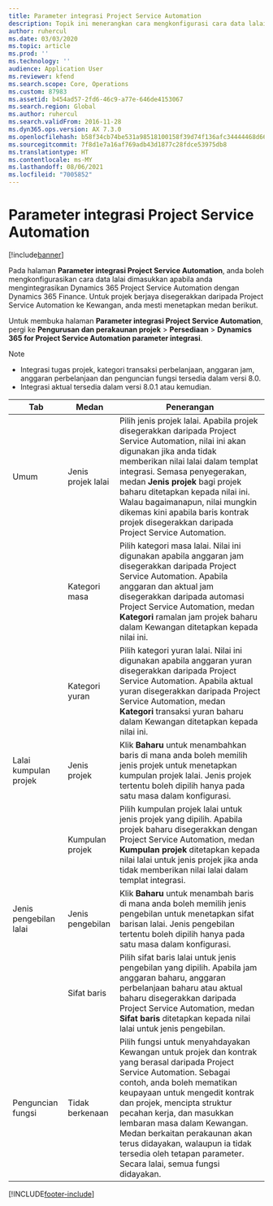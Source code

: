 ```yaml
---
title: Parameter integrasi Project Service Automation
description: Topik ini menerangkan cara mengkonfigurasi cara data lalai dimasukkan apabila anda mengintegrasikan Microsoft Dynamics 365 for Project Service Automation dengan Microsoft Dynamics 365 Finance.
author: ruhercul
ms.date: 03/03/2020
ms.topic: article
ms.prod: ''
ms.technology: ''
audience: Application User
ms.reviewer: kfend
ms.search.scope: Core, Operations
ms.custom: 87983
ms.assetid: b454ad57-2fd6-46c9-a77e-646de4153067
ms.search.region: Global
ms.author: ruhercul
ms.search.validFrom: 2016-11-28
ms.dyn365.ops.version: AX 7.3.0
ms.openlocfilehash: b58f34cb74be531a98518100158f39d74f136afc34444468d666cd4e9394af6f
ms.sourcegitcommit: 7f8d1e7a16af769adb43d1877c28fdce53975db8
ms.translationtype: HT
ms.contentlocale: ms-MY
ms.lasthandoff: 08/06/2021
ms.locfileid: "7005852"
---
```

# <a name="project-service-automation-integration-parameters"></a>Parameter integrasi Project Service Automation

[!include[banner](../includes/banner.md)]

Pada halaman **Parameter integrasi Project Service Automation**, anda boleh mengkonfigurasikan cara data lalai dimasukkan apabila anda mengintegrasikan Dynamics 365 Project Service Automation dengan Dynamics 365 Finance. Untuk projek berjaya disegerakkan daripada Project Service Automation ke Kewangan, anda mesti menetapkan medan berikut.

Untuk membuka halaman **Parameter integrasi Project Service Automation**, pergi ke **Pengurusan dan perakaunan projek** \> **Persediaan** \> **Dynamics 365 for Project Service Automation parameter integrasi**. 

> [!NOTE]
> - Integrasi tugas projek, kategori transaksi perbelanjaan, anggaran jam, anggaran perbelanjaan dan penguncian fungsi tersedia dalam versi 8.0.
> - Integrasi aktual tersedia dalam versi 8.0.1 atau kemudian.


| Tab                    | Medan                | Penerangan |
|------------------------|----------------------|-------------|
| Umum                | Jenis projek lalai | Pilih jenis projek lalai. Apabila projek disegerakkan daripada Project Service Automation, nilai ini akan digunakan jika anda tidak memberikan nilai lalai dalam templat integrasi. Semasa penyegerakan, medan **Jenis projek** bagi projek baharu ditetapkan kepada nilai ini. Walau bagaimanapun, nilai mungkin dikemas kini apabila baris kontrak projek disegerakkan daripada Project Service Automation. |
|                        | Kategori masa        | Pilih kategori masa lalai. Nilai ini digunakan apabila anggaran jam disegerakkan daripada Project Service Automation. Apabila anggaran dan aktual jam disegerakkan daripada automasi Project Service Automation, medan **Kategori** ramalan jam projek baharu dalam Kewangan ditetapkan kepada nilai ini. |
|                        | Kategori yuran         | Pilih kategori yuran lalai. Nilai ini digunakan apabila anggaran yuran disegerakkan daripada Project Service Automation. Apabila aktual yuran disegerakkan daripada Project Service Automation, medan **Kategori** transaksi yuran baharu dalam Kewangan ditetapkan kepada nilai ini. |
| Lalai kumpulan projek | Jenis projek         | Klik **Baharu** untuk menambahkan baris di mana anda boleh memilih jenis projek untuk menetapkan kumpulan projek lalai. Jenis projek tertentu boleh dipilih hanya pada satu masa dalam konfigurasi. |
|                        | Kumpulan projek        | Pilih kumpulan projek lalai untuk jenis projek yang dipilih. Apabila projek baharu disegerakkan dengan Project Service Automation, medan **Kumpulan projek** ditetapkan kepada nilai lalai untuk jenis projek jika anda tidak memberikan nilai lalai dalam templat integrasi. |
| Jenis pengebilan lalai  | Jenis pengebilan         | Klik **Baharu** untuk menambah baris di mana anda boleh memilih jenis pengebilan untuk menetapkan sifat barisan lalai. Jenis pengebilan tertentu boleh dipilih hanya pada satu masa dalam konfigurasi. |
|                        | Sifat baris        | Pilih sifat baris lalai untuk jenis pengebilan yang dipilih. Apabila jam anggaran baharu, anggaran perbelanjaan baharu atau aktual baharu disegerakkan daripada Project Service Automation, medan **Sifat baris** ditetapkan kepada nilai lalai untuk jenis pengebilan. |
| Penguncian fungsi  | Tidak berkenaan       | Pilih fungsi untuk menyahdayakan Kewangan untuk projek dan kontrak yang berasal daripada Project Service Automation. Sebagai contoh, anda boleh mematikan keupayaan untuk mengedit kontrak dan projek, mencipta struktur pecahan kerja, dan masukkan lembaran masa dalam Kewangan. Medan berkaitan perakaunan akan terus didayakan, walaupun ia tidak tersedia oleh tetapan parameter. Secara lalai, semua fungsi didayakan. |


[!INCLUDE[footer-include](../includes/footer-banner.md)]